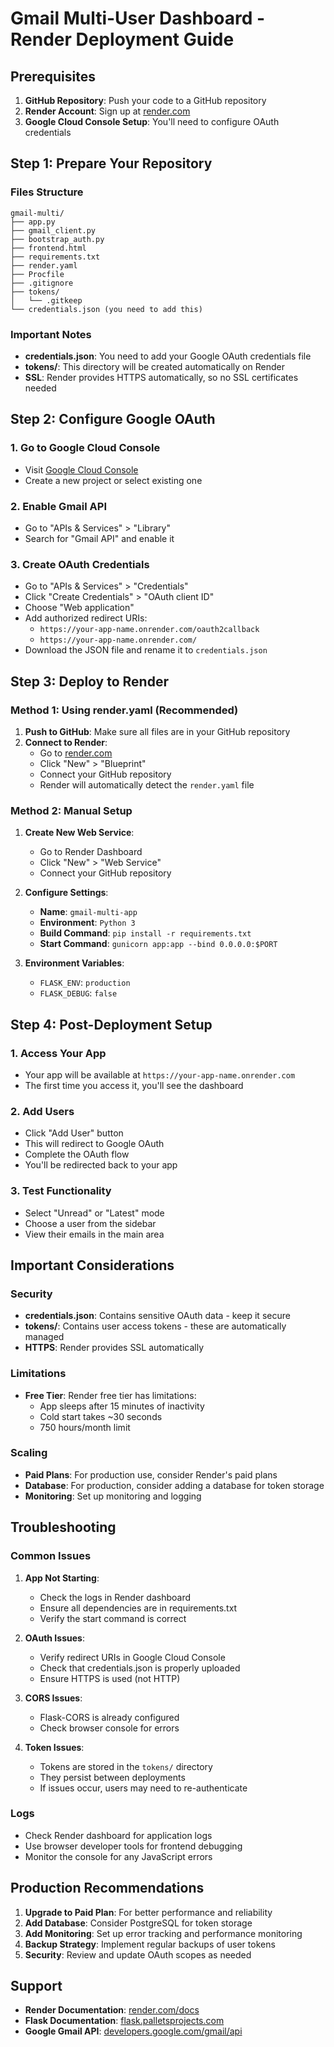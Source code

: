 # Gmail Multi-User Dashboard - Render Deployment Guide

## Prerequisites

1. **GitHub Repository**: Push your code to a GitHub repository
2. **Render Account**: Sign up at [render.com](https://render.com)
3. **Google Cloud Console Setup**: You'll need to configure OAuth credentials

## Step 1: Prepare Your Repository

### Files Structure
```
gmail-multi/
├── app.py
├── gmail_client.py
├── bootstrap_auth.py
├── frontend.html
├── requirements.txt
├── render.yaml
├── Procfile
├── .gitignore
├── tokens/
│   └── .gitkeep
└── credentials.json (you need to add this)
```

### Important Notes
- **credentials.json**: You need to add your Google OAuth credentials file
- **tokens/**: This directory will be created automatically on Render
- **SSL**: Render provides HTTPS automatically, so no SSL certificates needed

## Step 2: Configure Google OAuth

### 1. Go to Google Cloud Console
- Visit [Google Cloud Console](https://console.cloud.google.com/)
- Create a new project or select existing one

### 2. Enable Gmail API
- Go to "APIs & Services" > "Library"
- Search for "Gmail API" and enable it

### 3. Create OAuth Credentials
- Go to "APIs & Services" > "Credentials"
- Click "Create Credentials" > "OAuth client ID"
- Choose "Web application"
- Add authorized redirect URIs:
  - `https://your-app-name.onrender.com/oauth2callback`
  - `https://your-app-name.onrender.com/`
- Download the JSON file and rename it to `credentials.json`

## Step 3: Deploy to Render

### Method 1: Using render.yaml (Recommended)

1. **Push to GitHub**: Make sure all files are in your GitHub repository
2. **Connect to Render**:
   - Go to [render.com](https://render.com)
   - Click "New" > "Blueprint"
   - Connect your GitHub repository
   - Render will automatically detect the `render.yaml` file

### Method 2: Manual Setup

1. **Create New Web Service**:
   - Go to Render Dashboard
   - Click "New" > "Web Service"
   - Connect your GitHub repository

2. **Configure Settings**:
   - **Name**: `gmail-multi-app`
   - **Environment**: `Python 3`
   - **Build Command**: `pip install -r requirements.txt`
   - **Start Command**: `gunicorn app:app --bind 0.0.0.0:$PORT`

3. **Environment Variables**:
   - `FLASK_ENV`: `production`
   - `FLASK_DEBUG`: `false`

## Step 4: Post-Deployment Setup

### 1. Access Your App
- Your app will be available at `https://your-app-name.onrender.com`
- The first time you access it, you'll see the dashboard

### 2. Add Users
- Click "Add User" button
- This will redirect to Google OAuth
- Complete the OAuth flow
- You'll be redirected back to your app

### 3. Test Functionality
- Select "Unread" or "Latest" mode
- Choose a user from the sidebar
- View their emails in the main area

## Important Considerations

### Security
- **credentials.json**: Contains sensitive OAuth data - keep it secure
- **tokens/**: Contains user access tokens - these are automatically managed
- **HTTPS**: Render provides SSL automatically

### Limitations
- **Free Tier**: Render free tier has limitations:
  - App sleeps after 15 minutes of inactivity
  - Cold start takes ~30 seconds
  - 750 hours/month limit

### Scaling
- **Paid Plans**: For production use, consider Render's paid plans
- **Database**: For production, consider adding a database for token storage
- **Monitoring**: Set up monitoring and logging

## Troubleshooting

### Common Issues

1. **App Not Starting**:
   - Check the logs in Render dashboard
   - Ensure all dependencies are in requirements.txt
   - Verify the start command is correct

2. **OAuth Issues**:
   - Verify redirect URIs in Google Cloud Console
   - Check that credentials.json is properly uploaded
   - Ensure HTTPS is used (not HTTP)

3. **CORS Issues**:
   - Flask-CORS is already configured
   - Check browser console for errors

4. **Token Issues**:
   - Tokens are stored in the `tokens/` directory
   - They persist between deployments
   - If issues occur, users may need to re-authenticate

### Logs
- Check Render dashboard for application logs
- Use browser developer tools for frontend debugging
- Monitor the console for any JavaScript errors

## Production Recommendations

1. **Upgrade to Paid Plan**: For better performance and reliability
2. **Add Database**: Consider PostgreSQL for token storage
3. **Add Monitoring**: Set up error tracking and performance monitoring
4. **Backup Strategy**: Implement regular backups of user tokens
5. **Security**: Review and update OAuth scopes as needed

## Support

- **Render Documentation**: [render.com/docs](https://render.com/docs)
- **Flask Documentation**: [flask.palletsprojects.com](https://flask.palletsprojects.com/)
- **Google Gmail API**: [developers.google.com/gmail/api](https://developers.google.com/gmail/api)
